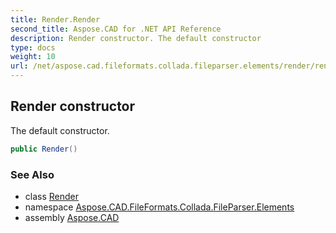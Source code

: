 ```yaml
---
title: Render.Render
second_title: Aspose.CAD for .NET API Reference
description: Render constructor. The default constructor
type: docs
weight: 10
url: /net/aspose.cad.fileformats.collada.fileparser.elements/render/render/
---
```

## Render constructor

The default constructor.

```csharp
public Render()
```

### See Also

* class [Render](../)
* namespace [Aspose.CAD.FileFormats.Collada.FileParser.Elements](../../render/)
* assembly [Aspose.CAD](../../../)


